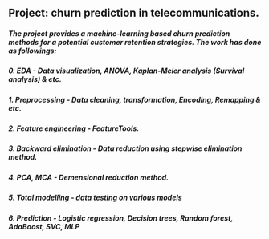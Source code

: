 ## Project: churn prediction in telecommunications.
##### The project provides a machine-learning based churn prediction methods for a potential customer retention strategies. The work has done as followings:
##### 0. EDA - Data visualization, ANOVA, Kaplan-Meier analysis (Survival analysis) & etc.
##### 1. Preprocessing - Data cleaning, transformation, Encoding, Remapping & etc.
##### 2. Feature engineering - FeatureTools.
##### 3. Backward elimination - Data reduction using stepwise elimination method.
##### 4. PCA, MCA - Demensional reduction method.
##### 5. Total modelling - data testing on various models
##### 6. Prediction - Logistic regression, Decision trees, Random forest, AdaBoost, SVC, MLP
